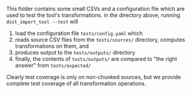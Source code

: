 This folder contains some small CSVs and a configuration file which are used to test the tool's transformations. in the directory above, running `dsst_import_tool --test` will
1. load the configuration file `tests/config.yaml` which
1. reads source CSV files from the `tests/sources/` directory, computes transformations on them, and
1. produces output to the `tests/outputs/` directory
1. finally, the contents of `tests/outputs/` are compared to "the right answer" from `tests/expected/`

Clearly test coverage is only on non-chunked sources, but we provide complete test coverage of all transformation operations.